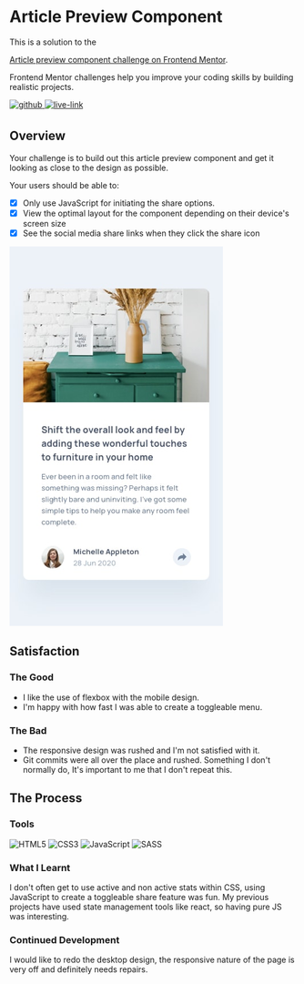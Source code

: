 <!-- USE THIS TEMPLATE FOR FUTURE FRONTEND MENTOR PROJECTS, CLEAN CONSISTENT README'S FOR ALL PROJECTS - PAST SELF. -->

<!-- REPLACE HREFS & PROJECT NAMES -->
<h1>Article Preview Component</h1>
<p>
  This is a solution to the 
  
  [Article preview component challenge on Frontend Mentor](https://www.frontendmentor.io/challenges/article-preview-component-dYBN_pYFT).
  
  Frontend Mentor challenges help you improve your coding skills by building realistic projects. 
</p>

<!-- REPLACE HREFS -->
<a href="https://www.frontendmentor.io/solutions/article-preview-component-with-sass-lysjyshB6" target="_blank">
  <img src=https://img.shields.io/badge/solution-3e54a3?&style=for-the-badge&logo=frontendmentor&logoColor=white alt=github style="margin-bottom: 5px;" />
</a>
<a href="https://laughing-khorana-5fc194.netlify.app/" target="_blank">
  <img src=https://img.shields.io/badge/live%20demo-lightgreen?&style=for-the-badge&logo=html5&logoColor=333 alt=live-link style="margin-bottom: 5px;" />
</a>

<!-- REPLACE TASKS -->
<h2>Overview</h2>
Your challenge is to build out this article preview component and get it looking as close to the design as possible.

Your users should be able to:
- [x] Only use JavaScript for initiating the share options.
- [x] View the optimal layout for the component depending on their device's screen size
- [x] See the social media share links when they click the share icon

<!-- IMAGE MAY NEED REPLACING -->
![](./design/mobile-design.jpg)

<!-- REPLACE LIST ITEMS -->
<h2>Satisfaction</h2>
<h3>The Good</h3>
  <ul>
    <li>I like the use of flexbox with the mobile design.</li>
    <li>I'm happy with how fast I was able to create a toggleable menu.</li>
  </ul>
<h3>The Bad</h3>
  <ul>
    <li>The responsive design was rushed and I'm not satisfied with it.</li>
    <li>Git commits were all over the place and rushed. Something I don't normally do, It's important to me that I don't repeat this.</li>
  </ul>

<!-- UPDATE ENTIRE SECTION -->
<h2>The Process</h2>
<h3>Tools</h3>
<p>
  <img alt="HTML5" src="https://img.shields.io/badge/-HTML5-red?style=flat-square&logo=html5&logoColor=white" />
  <img alt="CSS3" src="https://img.shields.io/badge/-CSS3-blue?style=flat-square&logo=css3&logoColor=white" />
  <img alt="JavaScript" src="https://img.shields.io/badge/-JavaScript-yellow?style=flat-square&logo=JavaScript&logoColor=white" />
  
  <img alt="SASS" src="https://img.shields.io/badge/-SASS-bf4080?style=flat-square&logo=sass&logoColor=white" />
</p>
<h3>What I Learnt</h3>
  <p>
    I don't often get to use active and non active stats within CSS, using JavaScript to create a toggleable share feature was fun.
    My previous projects have used state management tools like react, so having pure JS was interesting.
  </p>
<h3>Continued Development</h3>
  <p>
    I would like to redo the desktop design, the responsive nature of the page is very off and definitely needs repairs.
  </p>
  
<!--  Thank you for taking the time to review my projects!  -->

